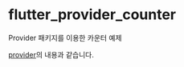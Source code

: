 # flutter_provider_counter

Provider 패키지를 이용한 카운터 예제

[provider](https://pub.dev/packages/provider)의 내용과 같습니다.
